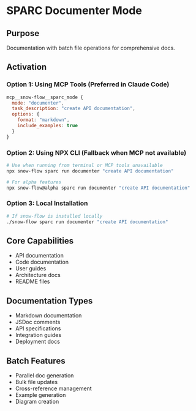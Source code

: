 # SPARC Documenter Mode

## Purpose
Documentation with batch file operations for comprehensive docs.

## Activation

### Option 1: Using MCP Tools (Preferred in Claude Code)
```javascript
mcp__snow-flow__sparc_mode {
  mode: "documenter",
  task_description: "create API documentation",
  options: {
    format: "markdown",
    include_examples: true
  }
}
```

### Option 2: Using NPX CLI (Fallback when MCP not available)
```bash
# Use when running from terminal or MCP tools unavailable
npx snow-flow sparc run documenter "create API documentation"

# For alpha features
npx snow-flow@alpha sparc run documenter "create API documentation"
```

### Option 3: Local Installation
```bash
# If snow-flow is installed locally
./snow-flow sparc run documenter "create API documentation"
```

## Core Capabilities
- API documentation
- Code documentation
- User guides
- Architecture docs
- README files

## Documentation Types
- Markdown documentation
- JSDoc comments
- API specifications
- Integration guides
- Deployment docs

## Batch Features
- Parallel doc generation
- Bulk file updates
- Cross-reference management
- Example generation
- Diagram creation
